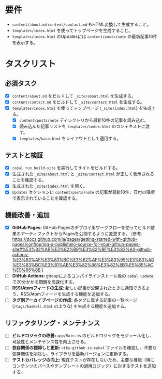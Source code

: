 # 要件
- `content/about.md` `content/contact.md` もHTML変換して生成すること。
- `templates/index.html` を使ってトップページを生成すること。
- `templates/index.html` のUpdatesには `content/posts/note` の最新記事10件を表示する。

# タスクリスト

## 必須タスク

- [x] `content/about.md` をビルドして `_site/about.html` を生成する。
- [x] `content/contact.md` をビルドして `_site/contact.html` を生成する。
- [x] `templates/index.html` を使ってトップページ (`_site/index.html`) を生成する。
    - [x] `content/posts/note` ディレクトリから最新10件の記事を読み込む。
    - [x] 読み込んだ記事リストを `templates/index.html` のコンテキストに渡す。
    - [x] `templates/base.html` をレイアウトとして適用する。

## テストと検証

- [x] `cabal run build-site` を実行してサイトをビルドする。
- [x] 生成された `_site/about.html` と `_site/contact.html` が正しく表示されることを確認する。
- [x] 生成された `_site/index.html` を開く。
- [x] `Updates` セクションに `content/posts/note` の記事が最新10件、日付の降順で表示されていることを確認する。

## 機能改善・追加

- [x] **GitHub Pages:** GitHub Pagesのデプロイ用ワークフローを使ってビルド結果のアーティファクトからPagesを公開するように変更する。 (参考: https://docs.github.com/ja/pages/getting-started-with-github-pages/configuring-a-publishing-source-for-your-github-pages-site#%E3%82%AB%E3%82%B9%E3%82%BF%E3%83%A0-github-actions-%E3%83%AF%E3%83%BC%E3%82%AF%E3%83%95%E3%83%AD%E3%83%BC%E3%81%AB%E3%82%88%E3%82%8B%E5%85%AC%E9%96%8B )
- [ ] **GitHub Actions:** ghcupによるコンパイラインストール後の `cabal update` で20分かかる問題を高速化する。
- [ ] **RSS/Atomフィードの生成:** 新しい記事が公開されたときに通知できるよう、RSS/Atomフィードを生成する機能を追加する。
- [ ] **タグ別アーカイブページの作成:** 各タグに属する記事の一覧ページ (`/tags/haskell.html` のような) を生成する機能を追加する。

## リファクタリング・メンテナンス

- [ ] **ビルドロジックの改善:** `app/Main.hs` のビルドロジックをモジュール化し、可読性とメンテナンス性を向上させる。
- [ ] **依存関係の棚卸しと更新:** `utky-github-io.cabal` ファイルを確認し、不要な依存関係を削除し、ライブラリを最新バージョンに更新する。
- [ ] **テストカバレッジの向上:** 現在テストが存在しないため、主要な機能（特にコンテンツのパースやテンプレートの適用ロジック）に対するテストを追加する。
